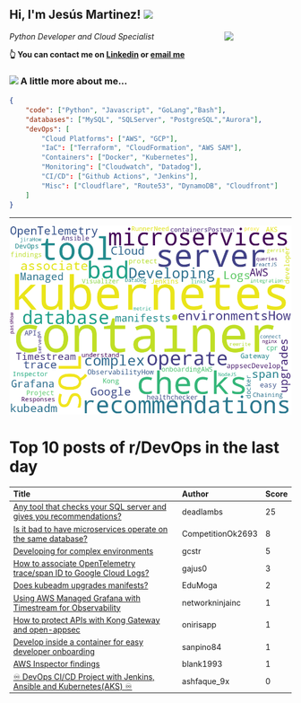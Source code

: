 <!--
**jmartinezl/jmartinezl** is a ✨ _special_ ✨ repository because its `README.md` (this file) appears on your GitHub profile.

Here are some ideas to get you started:

- 🔭 I’m currently working on ...
- 🌱 I’m currently learning ...
- 👯 I’m looking to collaborate on ...
- 🤔 I’m looking for help with ...
- 💬 Ask me about ...
- 📫 How to reach me: ...
- 😄 Pronouns: ...
- ⚡ Fun fact: ...
-->

<h2>Hi, I'm Jesús Martinez! <img src="https://media.giphy.com/media/WUlplcMpOCEmTGBtBW/giphy.gif" width="30"> </h2>
<img align='right' src="https://media.giphy.com/media/NytMLKyiaIh6VH9SPm/giphy.gif" width="120">
<p><em>Python Developer and Cloud Specialist
</em></p>

**👆 You can contact me on [Linkedin](https://www.linkedin.com/in/jes%C3%BAs-martinez-2b7b10104/) or [email me](mailto:jesus.mtz.lorenzo@gmail.com)**

### <img src="https://media.giphy.com/media/VgCDAzcKvsR6OM0uWg/giphy.gif" width="50"> A little more about me...  

```json
{
    "code": ["Python", "Javascript", "GoLang","Bash"],
    "databases": ["MySQL", "SQLServer", "PostgreSQL","Aurora"],
    "devOps": [
        "Cloud Platforms": ["AWS", "GCP"],
        "IaC": ["Terraform", "CloudFormation", "AWS SAM"],
        "Containers": ["Docker", "Kubernetes"],
        "Monitoring": ["Cloudwatch", "Datadog"],
        "CI/CD": ["Github Actions", "Jenkins"],
        "Misc": ["Cloudflare", "Route53", "DynamoDB", "Cloudfront"]
    ]
}
```
---

![Wordcloud](./cloud.png)

# Top 10 posts of r/DevOps in the last day

| Title | Author | Score |
|:---|:---|:---|
| [Any tool that checks your SQL server and gives you recommendations?](https://www.reddit.com/r/devops/comments/15gm9d3/any_tool_that_checks_your_sql_server_and_gives/) | deadlambs | 25 |
| [Is it bad to have microservices operate on the same database?](https://www.reddit.com/r/devops/comments/15gwscl/is_it_bad_to_have_microservices_operate_on_the/) | CompetitionOk2693 | 8 |
| [Developing for complex environments](https://www.reddit.com/r/devops/comments/15gcwq1/developing_for_complex_environments/) | gcstr | 5 |
| [How to associate OpenTelemetry trace/span ID to Google Cloud Logs?](https://www.reddit.com/r/devops/comments/15giob6/how_to_associate_opentelemetry_tracespan_id_to/) | gajus0 | 3 |
| [Does kubeadm upgrades manifests?](https://www.reddit.com/r/devops/comments/15gv8b2/does_kubeadm_upgrades_manifests/) | EduMoga | 2 |
| [Using AWS Managed Grafana with Timestream for Observability](https://www.reddit.com/r/devops/comments/15gj34w/using_aws_managed_grafana_with_timestream_for/) | networkninjainc | 1 |
| [How to protect APIs with Kong Gateway and open-appsec](https://www.reddit.com/r/devops/comments/15gts5e/how_to_protect_apis_with_kong_gateway_and/) | onirisapp | 1 |
| [Develop inside a container for easy developer onboarding](https://www.reddit.com/r/devops/comments/15gnux5/develop_inside_a_container_for_easy_developer/) | sanpino84 | 1 |
| [AWS Inspector findings](https://www.reddit.com/r/devops/comments/15gaq6d/aws_inspector_findings/) | blank1993 | 1 |
| [♾️ DevOps CI/CD Project with Jenkins, Ansible and Kubernetes(AKS) ♾️](https://www.reddit.com/r/devops/comments/15gzao6/devops_cicd_project_with_jenkins_ansible_and/) | ashfaque_9x | 0 |
